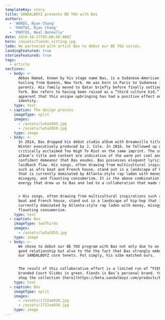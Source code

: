 ```yaml
---
templateKey: story
title: SANDALBOYZ presents BE YOU with Bas
authors:
  - 'WORDS, Ryan Chang'
  - 'PHOTOS, Ryan Chang'
  - 'PHOTOS, Neal Donnelly'
date: 2019-10-27T05:00:00.000Z
hero: /assets/fiends_sitting.jpg
lede: We partnered with artist Bas to debut our BE YOU series.
landingFeatured: true
storiesFeatured: true
tags:
  - article
sections:
  - body: >-
      Abbas Hamad, known by his stage name Bas, is a Sudanese-American rapper
      hailing from Queens, New York. He was born in Paris to Sudanese immigrant
      parents. His family moved to Qatar briefly before finally setting in New
      York. Bas refers to having been raised as a “third culture kid.” It is
      apparent that this unique upbringing has had a positive effect on his
      identity.
    type: text
  - caption: The design process
    imageType: split
    images:
      - /assets/lw5a2003.jpg
      - /assets/lw5a2059.jpg
    type: image
  - body: >-
      In 2014, Bas dropped his debut studio album with Dreamville titled Last
      Winter executively produced by J. Cole. In 2016, he followed up with
      critically acclaimed Too High To Riot on the same imprint. The sophomore
      album’s title and content are indicative of the warm yet cool and
      confident demeanor that Bas exudes. Bas possesses eloquent lyricism with a
      laidback flow. His songs, often drawing from multicultural inspirations
      such as afro beat and French house, stand out in a landscape of hip-hop
      that is currently dominated by Atlanta-style rap laden with money,
      misogyny, and flaunting consumerism. It is the above combination of good
      energy that drew us to Bas and led to a collaboration that made sense.


      > His songs, often drawing from multicultural inspirations such as afro
      beat and French house, stand out in a landscape of hip-hop that is
      currently dominated by Atlanta-style rap laden with money, misogyny, and
      flaunting consumerism.
    type: text
  - caption: Bas
    imageType: twoThirds
    images:
      - /assets/lw5a2053.jpg
    type: image
  - body: >-
      We chose to debut our BE YOU program with Bas not only due to an existing
      good relationship but also to the the fact that Bas strongly embodies many
      our SANDALBOYZ core tenets. Put simply, his vibe matched ours. 


      The result of this collaborative effort is a limited run of “FIENDS”
      branded Court Slides in green. Fiends is Bas’s personal brand. You can
      shop the collection [here](https://beta.sandalboyz.com/products/bas).
    type: text
  - caption: Bas
    imageType: split
    images:
      - /assets/1722aa018.jpg
      - /assets/1722aa016.jpg
    type: image
---
```


